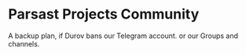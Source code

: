 # Parsast Projects Community
A backup plan, if Durov bans our Telegram account. or our Groups and channels.

